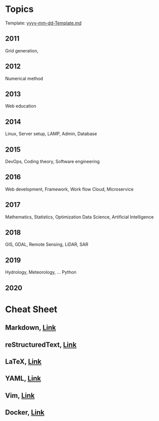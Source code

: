 # Topics

Template: [yyyy-mm-dd-Template.md](./yyyy-mm-dd-Template.md)

## 2011

Grid generation,

## 2012

Numerical method

## 2013

Web education

## 2014

Linux, Server setup, LAMP, Admin, Database

## 2015

DevOps, Coding theory, Software engineering

## 2016

Web development, Framework, Work flow
Cloud, Microservice

## 2017

Mathematics, Statistics, 
Optimization
Data Science, Artificial Intelligence

## 2018

GIS, GDAL, Remote Sensing, LiDAR, SAR

## 2019

Hydrology, Meteorology, ...
Python

## 2020


# Cheat Sheet

## Markdown, [Link](https://github.com/adam-p/markdown-here/wiki/Markdown-Cheatsheet)

## reStructuredText, [Link](https://github.com/ralsina/rst-cheatsheet/blob/master/rst-cheatsheet.rst)

## LaTeX, [Link](http://tug.ctan.org/info/latex-refsheet/LaTeX_RefSheet.pdf)

## YAML, [Link](https://kapeli.com/cheat_sheets/YAML.docset/Contents/Resources/Documents/index)

## Vim, [Link](https://vim.rtorr.com/)

## Docker, [Link](https://github.com/wsargent/docker-cheat-sheet)

